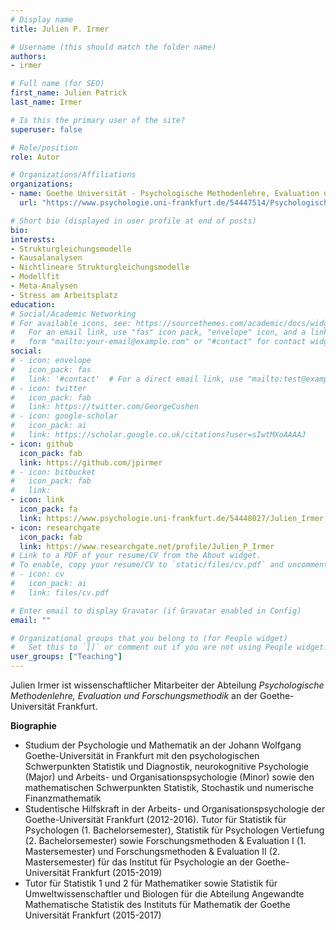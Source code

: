 ```yaml
---
# Display name
title: Julien P. Irmer

# Username (this should match the folder name)
authors:
- irmer

# Full name (for SEO)
first_name: Julien Patrick
last_name: Irmer

# Is this the primary user of the site?
superuser: false

# Role/position
role: Autor

# Organizations/Affiliations
organizations:
- name: Goethe Universität - Psychologische Methodenlehre, Evaluation und Forschungsmethodik
  url: "https://www.psychologie.uni-frankfurt.de/54447514/Psychologische_Methodenlehre__Evaluation_und_Forschungsmethodik"

# Short bio (displayed in user profile at end of posts)
bio:
interests:
- Strukturgleichungsmodelle
- Kausalanalysen
- Nichtlineare Strukturgleichungsmodelle
- Modellfit
- Meta-Analysen
- Stress am Arbeitsplatz
education:
# Social/Academic Networking
# For available icons, see: https://sourcethemes.com/academic/docs/widgets/#icons
#   For an email link, use "fas" icon pack, "envelope" icon, and a link in the
#   form "mailto:your-email@example.com" or "#contact" for contact widget.
social:
# - icon: envelope
#   icon_pack: fas
#   link: '#contact'  # For a direct email link, use "mailto:test@example.org".
# - icon: twitter
#   icon_pack: fab
#   link: https://twitter.com/GeorgeCushen
# - icon: google-scholar
#   icon_pack: ai
#   link: https://scholar.google.co.uk/citations?user=sIwtMXoAAAAJ
- icon: github
  icon_pack: fab
  link: https://github.com/jpirmer
# - icon: bitbucket
#   icon_pack: fab
#   link:
- icon: link
  icon_pack: fa
  link: https://www.psychologie.uni-frankfurt.de/54448027/Julien_Irmer
- icon: researchgate
  icon_pack: fab
  link: https://www.researchgate.net/profile/Julien_P_Irmer
# Link to a PDF of your resume/CV from the About widget.
# To enable, copy your resume/CV to `static/files/cv.pdf` and uncomment the lines below.
# - icon: cv
#   icon_pack: ai
#   link: files/cv.pdf

# Enter email to display Gravatar (if Gravatar enabled in Config)
email: ""

# Organizational groups that you belong to (for People widget)
#   Set this to `[]` or comment out if you are not using People widget.
user_groups: ["Teaching"]
---
```

Julien Irmer ist wissenschaftlicher Mitarbeiter der Abteilung _Psychologische Methodenlehre, Evaluation und Forschungsmethodik_ an der Goethe-Universität Frankfurt.

**Biographie**

- Studium der Psychologie und Mathematik an der Johann Wolfgang Goethe-Universität in Frankfurt mit den psychologischen Schwerpunkten Statistik und Diagnostik, neurokognitive Psychologie (Major) und Arbeits- und Organisationspsychologie (Minor) sowie den mathematischen Schwerpunkten Statistik, Stochastik und numerische Finanzmathematik
- Studentische Hilfskraft in der Arbeits- und Organisationspsychologie der Goethe-Universität Frankfurt (2012-2016). Tutor für Statistik für Psychologen (1. Bachelorsemester), Statistik für Psychologen Vertiefung (2. Bachelorsemester) sowie Forschungsmethoden & Evaluation I (1. Mastersemester) und Forschungsmethoden & Evaluation II (2. Mastersemester) für das Institut für Psychologie an der Goethe-Universität Frankfurt (2015-2019)
- Tutor für Statistik 1 und 2 für Mathematiker sowie Statistik für Umweltwissenschaftler und Biologen für die Abteilung Angewandte Mathematische Statistik des Instituts für Mathematik der Goethe Universität Frankfurt (2015-2017)
